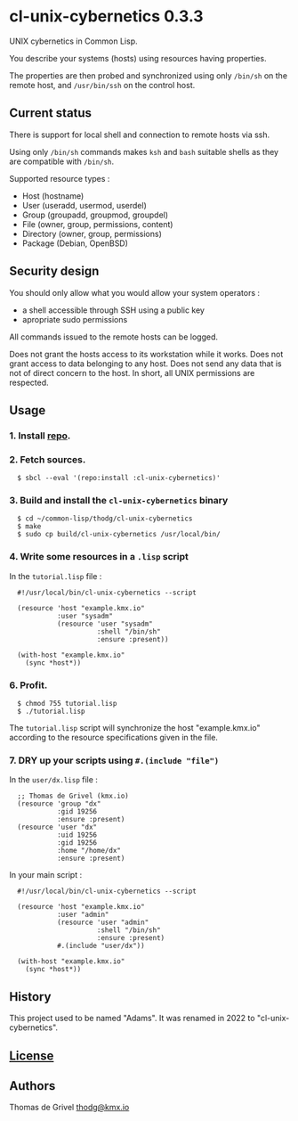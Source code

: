 cl-unix-cybernetics 0.3.3
=========================

UNIX cybernetics in Common Lisp.

You describe your systems (hosts) using resources having properties.

The properties are then probed and synchronized using only
`/bin/sh` on the remote host, and `/usr/bin/ssh` on the control host.


Current status
--------------

There is support for local shell and connection to remote hosts via ssh.

Using only `/bin/sh` commands makes `ksh` and `bash` suitable shells as
they are compatible with `/bin/sh`.

Supported resource types :
 - Host (hostname)
 - User (useradd, usermod, userdel)
 - Group (groupadd, groupmod, groupdel)
 - File (owner, group, permissions, content)
 - Directory (owner, group, permissions)
 - Package (Debian, OpenBSD)


Security design
---------------

You should only allow what you would allow your system operators :
  - a shell accessible through SSH using a public key
  - apropriate sudo permissions

All commands issued to the remote hosts can be logged.

Does not grant the hosts access to its workstation while it works.
Does not grant access to data belonging to any host.
Does not send any data that is not of direct concern to the host.
In short, all UNIX permissions are respected.


Usage
-----


### 1. Install [repo](https://github.com/common-lisp-repo/repo).


### 2. Fetch sources.

``` shell
  $ sbcl --eval '(repo:install :cl-unix-cybernetics)'
```


### 3. Build and install the `cl-unix-cybernetics` binary

``` shell
  $ cd ~/common-lisp/thodg/cl-unix-cybernetics
  $ make
  $ sudo cp build/cl-unix-cybernetics /usr/local/bin/
```


### 4. Write some resources in a `.lisp` script

In the `tutorial.lisp` file :
``` common-lisp
  #!/usr/local/bin/cl-unix-cybernetics --script

  (resource 'host "example.kmx.io"
            :user "sysadm"
            (resource 'user "sysadm"
                      :shell "/bin/sh"
                      :ensure :present))

  (with-host "example.kmx.io"
    (sync *host*))
```


### 6. Profit.

``` shell
  $ chmod 755 tutorial.lisp
  $ ./tutorial.lisp
```

The `tutorial.lisp` script will synchronize the host "example.kmx.io"
according to the resource specifications given in the file.


### 7. DRY up your scripts using `#.(include "file")`

In the `user/dx.lisp` file :
``` common-lisp
  ;; Thomas de Grivel (kmx.io)
  (resource 'group "dx"
            :gid 19256
            :ensure :present)
  (resource 'user "dx"
            :uid 19256
            :gid 19256
            :home "/home/dx"
            :ensure :present)
```

In your main script :
``` common-lisp
  #!/usr/local/bin/cl-unix-cybernetics --script

  (resource 'host "example.kmx.io"
            :user "admin"
            (resource 'user "admin"
                      :shell "/bin/sh"
                      :ensure :present)
            #.(include "user/dx"))

  (with-host "example.kmx.io"
    (sync *host*))
```


History
-------

This project used to be named "Adams".
It was renamed in 2022 to "cl-unix-cybernetics".


[License](LICENSE.md)
---------------------


Authors
-------

Thomas de Grivel <thodg@kmx.io>
